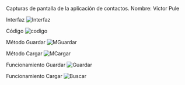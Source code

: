Capturas de pantalla de la aplicación de contactos.
Nombre: Víctor Pule

Interfaz
![Interfaz](https://github.com/victorpule17/AppUTNContactos_PuleVictor/assets/125833514/b374933e-d33b-42ca-8011-e1187ae7833a)

Código
![codigo](https://github.com/victorpule17/AppUTNContactos_PuleVictor/assets/125833514/dd78deec-d78f-4680-91a9-f1fa0f24dfca)

Método Guardar
![MGuardar](https://github.com/victorpule17/AppUTNContactos_PuleVictor/assets/125833514/558ad28b-b3ef-43ae-afd4-2cde912eaf4a)

Método Cargar
![MCargar](https://github.com/victorpule17/AppUTNContactos_PuleVictor/assets/125833514/64a33693-6b71-4420-9705-ab1ebe24d94f)

Funcionamiento Guardar
![Guardar](https://github.com/victorpule17/AppUTNContactos_PuleVictor/assets/125833514/58703a7e-3fcd-4225-aecd-9724998cce6f)

Funcionamiento Cargar
![Buscar](https://github.com/victorpule17/AppUTNContactos_PuleVictor/assets/125833514/7513ad4e-88ef-4f34-8d08-6f28398d7732)
